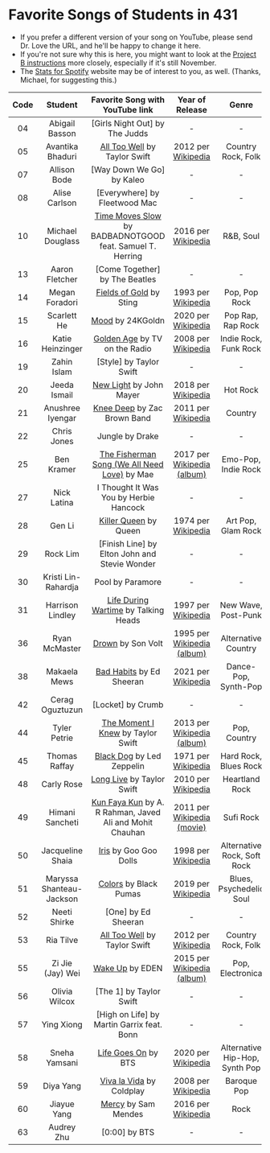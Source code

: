# Favorite Songs of Students in 431

- If you prefer a different version of your song on YouTube, please send Dr. Love the URL, and he'll be happy to change it here.
- If you're not sure why this is here, you might want to look at the [Project B instructions](https://thomaselove.github.io/431-2021-projectB/) more closely, especially if it's still November.
- The [Stats for Spotify](https://www.statsforspotify.com/) website may be of interest to you, as well. (Thanks, Michael, for suggesting this.)

Code | Student | Favorite Song with YouTube link | Year of Release | Genre
:---: | :-------: | :---------------------------------------: | :-----: | :----:
04 | Abigail Basson | [Girls Night Out] by The Judds | - | -
05 | Avantika Bhaduri | [All Too Well](https://www.youtube.com/watch?v=sRxrwjOtIag) by Taylor Swift | 2012 per [Wikipedia](https://en.wikipedia.org/wiki/All_Too_Well) | Country Rock, Folk
07 | Allison Bode | [Way Down We Go] by Kaleo | - | -
08 | Alise Carlson | [Everywhere] by Fleetwood Mac | - | -
10 | Michael Douglass | [Time Moves Slow](https://www.youtube.com/watch?v=UWIIPX_5rbM) by BADBADNOTGOOD feat. Samuel T. Herring | 2016 per [Wikipedia](https://en.wikipedia.org/wiki/Time_Moves_Slow) | R&B, Soul
13 | Aaron Fletcher | [Come Together] by The Beatles | - | -
14 | Megan Foradori | [Fields of Gold](https://www.youtube.com/watch?v=KLVq0IAzh1A) by Sting | 1993 per [Wikipedia](https://en.wikipedia.org/wiki/Fields_of_Gold) | Pop, Pop Rock
15 | Scarlett He | [Mood](https://www.youtube.com/watch?v=GrAchTdepsU) by 24KGoldn | 2020 per [Wikipedia](https://en.wikipedia.org/wiki/Mood_(song)) | Pop Rap, Rap Rock
16 | Katie Heinzinger | [Golden Age](https://www.youtube.com/watch?v=2wTHxUl9WdQ) by TV on the Radio | 2008 per [Wikipedia](https://en.wikipedia.org/wiki/Golden_Age_(song)) | Indie Rock, Funk Rock
19 | Zahin Islam | [Style] by Taylor Swift | - | -
20 | Jeeda Ismail | [New Light](https://www.youtube.com/watch?v=mQ055hHdxbE) by John Mayer | 2018 per [Wikipedia](https://en.wikipedia.org/wiki/New_Light_(song)) | Hot Rock
21 | Anushree Iyengar | [Knee Deep](https://www.youtube.com/watch?v=9n5G0qFBsHM) by Zac Brown Band | 2011 per [Wikipedia](https://en.wikipedia.org/wiki/Knee_Deep) | Country
22 | Chris Jones | Jungle by Drake | - | -
25 | Ben Kramer | [The Fisherman Song (We All Need Love)](https://www.youtube.com/watch?v=sZb_OWlTYps) by Mae | 2017 per [Wikipedia (album)](https://en.wikipedia.org/wiki/Morning_(EP)) | Emo-Pop, Indie Rock
27 | Nick Latina | I Thought It Was You by Herbie Hancock | - | -
28 | Gen Li | [Killer Queen](https://www.youtube.com/watch?v=2ZBtPf7FOoM) by Queen | 1974 per [Wikipedia](https://en.wikipedia.org/wiki/Killer_Queen) | Art Pop, Glam Rock
29 | Rock Lim | [Finish Line] by Elton John and Stevie Wonder | - | - 
30 | Kristi Lin-Rahardja | Pool by Paramore | - | -
31 | Harrison Lindley | [Life During Wartime](https://www.youtube.com/watch?v=jLwZvg46jms) by Talking Heads | 1997 per [Wikipedia](https://en.wikipedia.org/wiki/Life_During_Wartime_(song)) | New Wave, Post-Punk
36 | Ryan McMaster | [Drown](https://www.youtube.com/watch?v=IpcB2xsXRv4) by Son Volt | 1995 per [Wikipedia (album)](https://en.wikipedia.org/wiki/Trace_(Son_Volt_album)) | Alternative Country
38 | Makaela Mews | [Bad Habits](https://www.youtube.com/watch?v=orJSJGHjBLI) by Ed Sheeran | 2021 per [Wikipedia](https://en.wikipedia.org/wiki/Bad_Habits_(Ed_Sheeran_song)) | Dance-Pop, Synth-Pop
42 | Cerag Oguztuzun | [Locket] by Crumb | - | - 
44 | Tyler Petrie | [The Moment I Knew](https://www.youtube.com/watch?v=LmXn6BU16e0) by Taylor Swift | 2013 per [Wikipedia (album)](https://en.wikipedia.org/wiki/Red_(Taylor_Swift_album)) | Pop, Country
45 | Thomas Raffay | [Black Dog](https://www.youtube.com/watch?v=6tlSx0jkuLM) by Led Zeppelin | 1971 per [Wikipedia](https://en.wikipedia.org/wiki/Black_Dog_(Led_Zeppelin_song)) | Hard Rock, Blues Rock
48 | Carly Rose | [Long Live](https://www.youtube.com/watch?v=TI4g93b_5_s) by Taylor Swift | 2010 per [Wikipedia](https://en.wikipedia.org/wiki/Long_Live_(Taylor_Swift_song)) | Heartland Rock
49 | Himani Sancheti | [Kun Faya Kun](https://www.youtube.com/watch?v=T94PHkuydcw) by A. R Rahman, Javed Ali and Mohit Chauhan | 2011 per [Wikipedia (movie)](https://en.wikipedia.org/wiki/Rockstar_(2011_film)) | Sufi Rock
50 | Jacqueline Shaia | [Iris](https://www.youtube.com/watch?v=NdYWuo9OFAw) by Goo Goo Dolls | 1998 per [Wikipedia](https://en.wikipedia.org/wiki/Iris_(song)) | Alternative Rock, Soft Rock
51 | Maryssa Shanteau-Jackson | [Colors](https://www.youtube.com/watch?v=0G383538qzQ) by Black Pumas | 2019 per [Wikipedia](https://en.wikipedia.org/wiki/Colors_(Black_Pumas_song)) | Blues, Psychedelic Soul
52 | Neeti Shirke | [One] by Ed Sheeran | - | -
53 | Ria Tilve | [All Too Well](https://www.youtube.com/watch?v=sRxrwjOtIag) by Taylor Swift | 2012 per [Wikipedia](https://en.wikipedia.org/wiki/All_Too_Well) | Country Rock, Folk
55 | Zi Jie (Jay) Wei | [Wake Up](https://www.youtube.com/watch?v=ABbJmDmA1Wc) by EDEN | 2015 per [Wikipedia (album)](https://en.wikipedia.org/wiki/End_Credits_(EP)) | Pop, Electronica
56 | Olivia Wilcox | [The 1] by Taylor Swift | - | -
57 | Ying Xiong | [High on Life] by Martin Garrix feat. Bonn | - | - 
58 | Sneha Yamsani | [Life Goes On](https://www.youtube.com/watch?v=-5q5mZbe3V8) by BTS | 2020 per [Wikipedia](https://en.wikipedia.org/wiki/Life_Goes_On_(BTS_song)) | Alternative Hip-Hop, Synth Pop
59 | Diya Yang | [Viva la Vida](https://www.youtube.com/watch?v=dvgZkm1xWPE) by Coldplay | 2008 per [Wikipedia](https://en.wikipedia.org/wiki/Viva_la_Vida) | Baroque Pop
60 | Jiayue Yang | [Mercy](https://www.youtube.com/watch?v=KkGVmN68ByU) by Sam Mendes | 2016 per [Wikipedia](https://en.wikipedia.org/wiki/Mercy_(Shawn_Mendes_song)) | Rock
63 | Audrey Zhu | [0:00] by BTS | - | -
